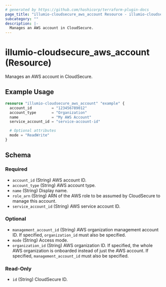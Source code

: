 ```yaml
---
# generated by https://github.com/hashicorp/terraform-plugin-docs
page_title: "illumio-cloudsecure_aws_account Resource - illumio-cloudsecure"
subcategory: ""
description: |-
  Manages an AWS account in CloudSecure.
---
```


# illumio-cloudsecure_aws_account (Resource)

Manages an AWS account in CloudSecure.

## Example Usage

```terraform
resource "illumio-cloudsecure_aws_account" "example" {
  account_id         = "123456789012"
  account_type       = "Organization"
  name               = "My AWS Account"
  service_account_id = "service-account-id"

  # Optional attributes
  mode = "ReadWrite"
}
```

<!-- schema generated by tfplugindocs -->
## Schema

### Required

- `account_id` (String) AWS account ID.
- `account_type` (String) AWS account type.
- `name` (String) Display name.
- `role_arn` (String) ARN of the AWS role to be assumed by CloudSecure to manage this account.
- `service_account_id` (String) AWS service account ID.

### Optional

- `management_account_id` (String) AWS organization management account ID. If specified, `organization_id` must also be specified.
- `mode` (String) Access mode.
- `organization_id` (String) AWS organization ID. If specified, the whole AWS organization is onboarded instead of just the AWS account. If specified, `management_account_id` must also be specified.

### Read-Only

- `id` (String) CloudSecure ID.
